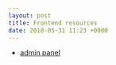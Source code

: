 ```yaml
---
layout: post
title: Frontend resources
date: 2018-05-31 11:23 +0000
---
```


* [admin panel](https://colorlib.com/wp/free-html5-admin-dashboard-templates/)
